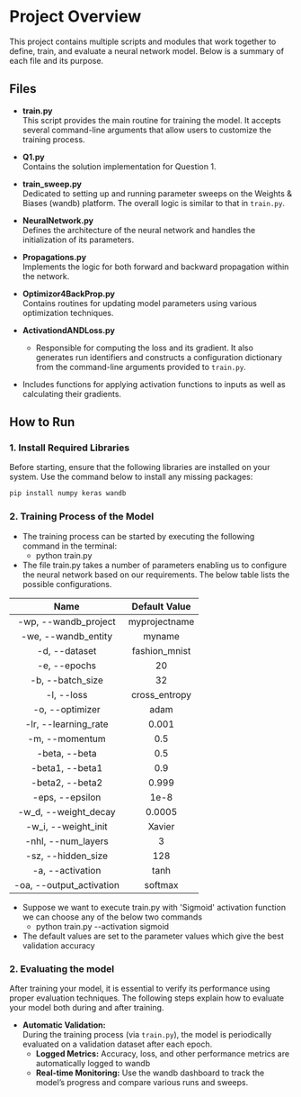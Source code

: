# Project Overview

This project contains multiple scripts and modules that work together to define, train, and evaluate a neural network model. Below is a summary of each file and its purpose.

## Files

- **train.py**  
  This script provides the main routine for training the model. It accepts several command-line arguments that allow users to customize the training process.

- **Q1.py**  
  Contains the solution implementation for Question 1.

- **train_sweep.py**  
  Dedicated to setting up and running parameter sweeps on the Weights & Biases (wandb) platform. The overall logic is similar to that in `train.py`.

- **NeuralNetwork.py**  
  Defines the architecture of the neural network and handles the initialization of its parameters.

- **Propagations.py**  
  Implements the logic for both forward and backward propagation within the network.

- **Optimizor4BackProp.py**  
  Contains routines for updating model parameters using various optimization techniques.

- **ActivationdANDLoss.py**  
  - Responsible for computing the loss and its gradient. It also generates run identifiers and constructs a configuration dictionary from the command-line arguments provided to `train.py`.
- Includes functions for applying activation functions to inputs as well as calculating their gradients.

## How to Run

### 1. Install Required Libraries

Before starting, ensure that the following libraries are installed on your system. Use the command below to install any missing packages:

```bash
pip install numpy keras wandb
```
### 2. Training Process of the Model
- The training process can be started by executing the following command in the terminal:
	- python train.py
- The file train.py takes a number of parameters enabling us to configure the neural network based on our requirements. The below table lists the possible configurations.

|             Name             | Default Value |
| :--------------------------: | :-----------:|
|   -wp, --wandb_project   | myprojectname | 
|   -we, --wandb_entity    |    myname     | 
|      -d, --dataset       | fashion_mnist | 
|       -e, --epochs       |      20       | 
|     -b, --batch_size     |      32       | 
|        -l, --loss        | cross_entropy | 
|     -o, --optimizer      |     adam      | 
|   -lr, --learning_rate   |     0.001     | 
|      -m, --momentum      |      0.5      | 
|      -beta, --beta       |      0.5      | 
|     -beta1, --beta1      |      0.9      | 
|     -beta2, --beta2      |     0.999     | 
|     -eps, --epsilon      |     1e-8      | 
|   -w_d, --weight_decay   |    0.0005     | 
|   -w_i, --weight_init    |    Xavier     | 
|    -nhl, --num_layers    |       3       |
|    -sz, --hidden_size    |      128      | 
|     -a, --activation     |     tanh      | 
| -oa, --output_activation |    softmax    | 

- Suppose we want to execute train.py with 'Sigmoid' activation function we can choose any of the below two commands
	- python train.py --activation sigmoid
- The default values are set to the parameter values which give the best validation accuracy

### 2. Evaluating the model

After training your model, it is essential to verify its performance using proper evaluation techniques. The following steps explain how to evaluate your model both during and after training.


- **Automatic Validation:**  
  During the training process (via `train.py`), the model is periodically evaluated on a validation dataset after each epoch.  
  - **Logged Metrics:** Accuracy, loss, and other performance metrics are automatically logged to wandb
  - **Real-time Monitoring:** Use the wandb dashboard to track the model’s progress and compare various runs and sweeps.



